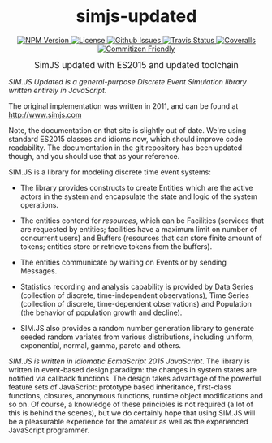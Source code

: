 <big><h1 align="center">simjs-updated</h1></big>

<p align="center">
  <a href="https://npmjs.org/package/simjs-updated">
    <img src="https://img.shields.io/npm/v/simjs-updated.svg" alt="NPM Version">
  </a>

  <a href="http://opensource.org/licenses/MIT">
    <img src="https://img.shields.io/npm/l/simjs-updated.svg" alt="License">
  </a>

  <a href="https://github.com/btelles/simjs-updated/issues">
    <img src="https://img.shields.io/github/issues/btelles/simjs-updated.svg" alt="Github Issues">
  </a>


  <a href="https://travis-ci.org/btelles/simjs-updated">
    <img src="https://img.shields.io/travis/btelles/simjs-updated.svg" alt="Travis Status">
  </a>



  <a href="https://coveralls.io/github/btelles/simjs-updated">
    <img src="https://img.shields.io/coveralls/btelles/simjs-updated.svg" alt="Coveralls">
  </a>



  <a href="http://commitizen.github.io/cz-cli/">
    <img src="https://img.shields.io/badge/commitizen-friendly-brightgreen.svg" alt="Commitizen Friendly">
  </a>

</p>

<p align="center"><big>
SimJS updated with ES2015 and updated toolchain
</big></p>



*SIM.JS Updated is a general-purpose Discrete Event Simulation library written entirely in JavaScript.*

The original implementation was written in 2011, and can be found at http://www.simjs.com

Note, the documentation on that site is slightly out of date. We're using standard ES2015
classes and idioms now, which should improve code readability. The documentation in the git
repository has been updated though, and you should use that as your reference.

SIM.JS is a library for modeling discrete time event systems:

  * The library provides constructs to create Entities which are the active
  actors in the system and encapsulate the state and logic of the system
  operations.

  * The entities contend for *resources*, which can be Facilities (services
  that are requested by entities; facilities have a maximum limit on number
  of concurrent users) and Buffers (resources that can store finite amount
  of tokens; entities store or retrieve tokens from the buffers).

  * The entities communicate by waiting on Events or by sending Messages.

  * Statistics recording and analysis capability is provided by Data Series
  (collection of discrete, time-independent observations), Time Series
  (collection of discrete, time-dependent observations) and Population
  (the behavior of population growth and decline).

  * SIM.JS also provides a random number generation library to generate seeded
  random variates from various distributions, including uniform, exponential,
  normal, gamma, pareto and others.

*SIM.JS is written in _idiomatic_  EcmaScript 2015 JavaScript*. The library is
written in event-based design paradigm: the changes in system states are notified
via callback functions. The design takes advantage of the powerful feature sets
of JavaScript: prototype based inheritance, first-class functions, closures,
anonymous functions, runtime object modifications and so on. Of course, a
knowledge of these principles is not required (a lot of this is behind the scenes),
but we do certainly hope that using SIM.JS will be a pleasurable experience for
the amateur as well as the experienced JavaScript programmer.